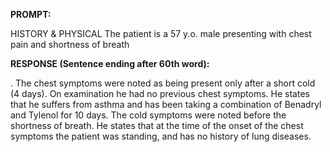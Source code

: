 **PROMPT:**

HISTORY & PHYSICAL The patient is a 57 y.o. male presenting with chest pain and shortness of breath

**RESPONSE (Sentence ending after 60th word):**

. The chest symptoms were noted as being present only after a short cold (4 days). On examination he had no previous chest symptoms. He states that he suffers from asthma and has been taking a combination of Benadryl and Tylenol for 10 days. The cold symptoms were noted before the shortness of breath. He states that at the time of the onset of the chest symptoms the patient was standing, and has no history of lung diseases. 